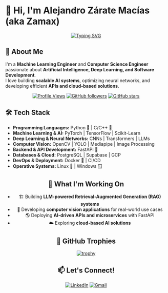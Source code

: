 # 👋 Hi, I'm Alejandro Zárate Macías (aka Zamax)  

<div align="center">
  
[![Typing SVG](https://readme-typing-svg.herokuapp.com?font=Fira+Code&pause=1000&color=2196F3&center=true&vCenter=true&width=435&lines=Machine+Learning+Engineer;AI+%26+Deep+Learning+Enthusiast;Software+Developer;Always+learning+new+things)](https://git.io/typing-svg)

</div>

## 🚀 About Me  
I'm a **Machine Learning Engineer** and **Computer Science Engineer** passionate about **Artificial Intelligence, Deep Learning, and Software Development**.  
I love building **scalable AI systems**, optimizing neural networks, and developing efficient **APIs and cloud-based solutions**.  

<div align="center">

[![Profile Views](https://komarev.com/ghpvc/?username=zamax14&color=blueviolet&style=flat-square)](https://github.com/zamax14)
[![GitHub followers](https://img.shields.io/github/followers/zamax14?label=Followers&style=social)](https://github.com/zamax14)
[![GitHub stars](https://img.shields.io/github/stars/zamax14?label=Stars&style=social)](https://github.com/zamax14)

</div>

## 🛠️ Tech Stack  
- **Programming Languages:** Python 🐍 | C/C++ 🔧  
- **Machine Learning & AI:** PyTorch | TensorFlow | Scikit-Learn  
- **Deep Learning & Neural Networks:** CNNs | Transformers | LLMs  
- **Computer Vision:** OpenCV | YOLO | Mediapipe | Image Processing  
- **Backend & API Development:** FastAPI 🚀
- **Databases & Cloud:** PostgreSQL | Supabase | GCP  
- **DevOps & Deployment:** Docker 🐳 | CI/CD
- **Operative Systems:** Linux 🐧 | Windows 🪟  

<div align="center">

## 📌 What I'm Working On  
- 🏗️ Building **LLM-powered Retrieval-Augmented Generation (RAG) systems**  
- 🎥 Developing **computer vision applications** for real-world use cases  
- 🌎 Deploying **AI-driven APIs and microservices** with FastAPI  
- ☁️ Exploring **cloud-based AI solutions**  

## 🏅 GitHub Trophies

<div align="center">

[![trophy](https://github-profile-trophy.vercel.app/?username=zamax14&theme=tokyonight&row=1&column=7)](https://github.com/ryo-ma/github-profile-trophy)

</div>

## 📫 Let's Connect!  
<div align="center">

[![LinkedIn](https://img.shields.io/badge/LinkedIn-%230077B5.svg?style=for-the-badge&logo=linkedin&logoColor=white)](https://www.linkedin.com/in/alexzaratem14) 
[![Gmail](https://img.shields.io/badge/Gmail-D14836?style=for-the-badge&logo=gmail&logoColor=white)](mailto:zarate.alejandroM14@gmail.com)

</div>
